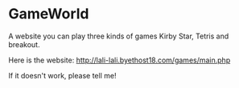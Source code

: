 # GameWorld
A website you can play three kinds of games Kirby Star, Tetris and breakout.

Here is the website: 
http://lali-lali.byethost18.com/games/main.php

If it doesn't work, please tell me!
